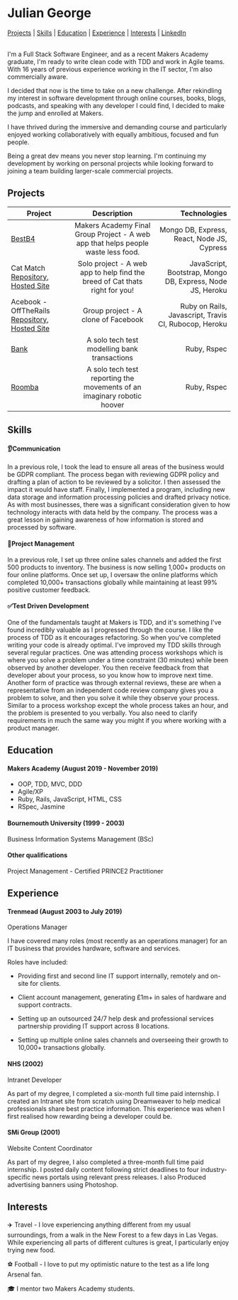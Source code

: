 <h1 align="left">Julian George</h1>

<div align=left><a href="https://github.com/jgeorgex/CV#projects">Projects</a> | <a href="https://github.com/jgeorgex/CV#skills">Skills</a> | <a href="https://github.com/jgeorgex/CV#education">Education</a> |  <a href="https://github.com/jgeorgex/CV#experience">Experience</a> | <a href="https://github.com/jgeorgex/CV#interests">Interests</a> | <a href="https://www.linkedin.com/in/jgeorgex/" target="_blank">LinkedIn</a> </div> <br>

I'm a Full Stack Software Engineer, and as a recent Makers Academy graduate, I'm ready to write clean code with TDD and work in Agile teams.  With 16 years of previous experience working in the IT sector, I'm also commercially aware.

I decided that now is the time to take on a new challenge.  After rekindling my interest in software development through online courses, books, blogs, podcasts, and speaking with any developer I could find, I decided to make the jump and enrolled at Makers.

I have thrived during the immersive and demanding course and particularly enjoyed working collaboratively with equally ambitious, focused and fun people.

Being a great dev means you never stop learning.  I'm continuing my development by working on personal projects while looking forward to joining a team building larger-scale commercial projects.

## Projects

| Project        | Description            | Technologies  |
| ------------- |:-------------:| -----:|
| [BestB4](https://github.com/eashworth/BestB4)      | Makers Academy Final Group Project - A web app that helps people waste less food. | Mongo DB, Express, React, Node JS, Cypress |
| Cat Match <br> [Repository](https://github.com/jgeorgex/Cat-Match), [Hosted Site](http://hidden-gorge-72365.herokuapp.com/)       | Solo project - A web app to help find the breed of Cat thats right for you! | JavaScript, Bootstrap, Mongo DB, Express, Node JS, Heroku |
| Acebook - OffTheRails [Repository](https://github.com/neilcam4/acebook-offtherails), [Hosted Site](https://pacific-bastion-51537.herokuapp.com/)     | Group project - A clone of Facebook      |   Ruby on Rails, Javascript, Travis CI, Rubocop, Heroku |
| [Bank](https://github.com/jgeorgex/week10/tree/master/Bank_tech_test) | A solo tech test modelling bank transactions      |   Ruby, Rspec |
| [Roomba](https://github.com/jgeorgex/roomba_tech_test)  | A solo tech test reporting the movements of an imaginary robotic hoover | Ruby, Rspec |

## Skills

#### :ear:Communication

In a previous role, I took the lead to ensure all areas of the business would be GDPR compliant. The process began with reviewing GDPR policy and drafting a plan of action to be reviewed by a solicitor. I then assessed the impact it would have staff. Finally, I implemented a program, including new data storage and information processing policies and drafted privacy notice.  As with most businesses, there was a significant consideration given to how technology interacts with data held by the company.  The process was a great lesson in gaining awareness of how information is stored and processed by software.

#### :open_file_folder:Project Management

In a previous role, I set up three online sales channels and added the first 500 products to inventory.  The business is now selling 1,000+ products on four online platforms.  Once set up, I oversaw the online platforms which completed 10,000+ transactions globally while maintaining at least 99% positive customer feedback.

#### :white_check_mark:Test Driven Development

One of the fundamentals taught at Makers is TDD, and it's something I've found incredibly valuable as I progressed through the course.  I like the process of TDD as it encourages refactoring. So when you've completed writing your code is already optimal.  I've improved my TDD skills through several regular practices.  One was attending process workshops which is where you solve a problem under a time constraint (30 minutes) while been observed by another developer.  You then receive feedback from that developer about your process, so you know how to improve next time.  Another form of practice was through external reviews, these are when a representative from an independent code review company gives you a problem to solve, and then you solve it while they observe your process.  Similar to a process workshop except the whole process takes an hour, and the problem is presented to you verbally.  You also need to clarify requirements in much the same way you might if you where working with a product manager.  

## Education

#### Makers Academy (August 2019 - November 2019)

- OOP, TDD, MVC, DDD
- Agile/XP
- Ruby, Rails, JavaScript, HTML, CSS
- RSpec, Jasmine

#### Bournemouth University (1999 - 2003)

Business Information Systems Management (BSc)

#### Other qualifications

Project Management - Certified PRINCE2 Practitioner

## Experience

#### Trenmead (August 2003 to July 2019)    
Operations Manager

I have covered many roles (most recently as an operations manager) for an IT business that provides hardware, software and services.  

Roles have included:

 - Providing first and second line IT support internally, remotely and on-site for clients.

 - Client account management, generating £1m+ in sales of hardware and support contracts.

 - Setting up an outsourced 24/7 help desk and professional services partnership providing IT support across 8 locations.

 - Setting up multiple online sales channels and overseeing their growth to 10,000+ transactions globally.

#### NHS (2002)   
Intranet Developer

As part of my degree, I completed a six-month full time paid internship. I created an Intranet site from scratch using Dreamweaver to help medical professionals share best practice information.  This experience was when I first realised how rewarding being a developer could be.

#### SMi Group (2001)
Website Content Coordinator

As part of my degree, I also completed a three-month full time paid internship.  I posted daily content following strict deadlines to four industry-specific news portals using relevant press releases.  I also Produced advertising banners using Photoshop.

## Interests

:airplane: Travel - I love experiencing anything different from my usual surroundings, from a walk in the New Forest to a few days in Las Vegas.  While experiencing all parts of different cultures is great, I particularly enjoy trying new food.

:soccer: Football - I love to put my optimistic nature to the test as a life long Arsenal fan.

:mortar_board: I mentor two Makers Academy students.

